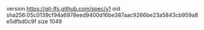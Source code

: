 version https://git-lfs.github.com/spec/v1
oid sha256:05c0139cf94a6978eed9400d16be387aac9266be23a5843cb959a8e5dfbd0c9f
size 1049
